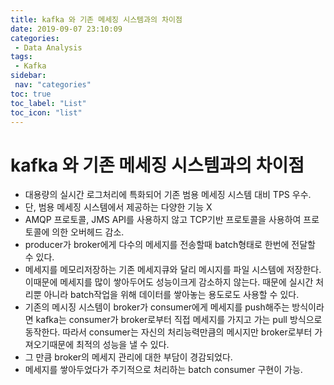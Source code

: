```yaml
---
title: kafka 와 기존 메세징 시스템과의 차이점
date: 2019-09-07 23:10:09
categories: 
 - Data Analysis
tags: 
 - Kafka
sidebar:
 nav: "categories"
toc: true
toc_label: "List"
toc_icon: "list"
---
```


# kafka 와 기존 메세징 시스템과의 차이점
- 대용량의 실시간 로그처리에 특화되어 기존 범용 메세징 시스템 대비 TPS 우수.
- 단, 범용 메세징 시스템에서 제공하는 다양한 기능 X
- AMQP 프로토콜, JMS API를 사용하지 않고 TCP기반 프로토콜을 사용하여 프로토콜에 의한 오버헤드 감소.
- producer가 broker에게 다수의 메세지를 전송할때 batch형태로 한번에 전달할 수 있다. 
- 메세지를 메모리저장하는 기존 메세지큐와 달리 메시지를 파일 시스템에 저장한다. 이때문에 메세지를 많이 쌓아두어도 성능이크게 감소하지 않는다. 때문에 실시간 처리뿐 아니라 batch작업을 위해 데이터를 쌓아놓는 용도로도 사용할 수 있다.
- 기존의 메시징 시스템이 broker가 consumer에게 메세지를 push해주는 방식이라면 kafka는 consumer가 broker로부터 직접 메세지를 가지고 가는 pull 방식으로 동작한다. 따라서 consumer는 자신의 처리능력만큼의 메시지만 broker로부터 가져오기때문에 최적의 성능을 낼 수 있다.
- 그 만큼 broker의 메세지 관리에 대한 부담이 경감되었다.
- 메세지를 쌓아두었다가 주기적으로 처리하는 batch consumer 구현이 가능.